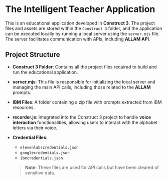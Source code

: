 # The Intelligent Teacher Application

This is an educational application developed in **Construct 3**. The project files and assets are stored within the `Construct 3` folder, and the application can be executed locally by running a local server using the `server.mjs` file. The server facilitates communication with APIs, including **ALLAM API**.

## Project Structure

- **Construct 3 Folder**: Contains all the project files required to build and run the educational application.
- **server.mjs**: This file is responsible for initializing the local server and managing the main API calls, including those related to the **ALLAM** prompts.
- **IBM Files**: A folder containing a zip file with prompts extracted from IBM resources.
- **recorder.js**: Integrated into the Construct 3 project to handle **voice interaction** functionalities, allowing users to interact with the alphabet letters via their voice.
- **Credential Files**:
  - `elevenlabscredentials.json`
  - `googlecredentials.json`
  - `ibmcredentials.json`

  > **Note**: These files are used for API calls but have been cleared of sensitive data.
